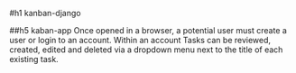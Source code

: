 #h1 kanban-django


##h5 kaban-app
Once opened in a browser, a potential user must create a user or login to an account. Within an account Tasks can be reviewed, created, edited and deleted via a dropdown menu next to the title of each existing task.

